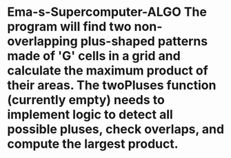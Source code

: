 # Ema-s-Supercomputer-ALGO The program will find two non-overlapping plus-shaped patterns made of 'G' cells in a grid and calculate the maximum product of their areas. The twoPluses function (currently empty) needs to implement logic to detect all possible pluses, check overlaps, and compute the largest product.
